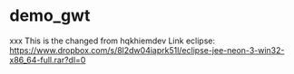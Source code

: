 # demo_gwt
xxx
This is the changed from hqkhiemdev
Link eclipse: https://www.dropbox.com/s/8l2dw04iaprk51l/eclipse-jee-neon-3-win32-x86_64-full.rar?dl=0
